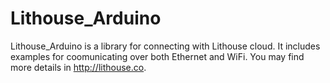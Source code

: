 Lithouse_Arduino
================

Lithouse_Arduino is a library for connecting with Lithouse cloud. It includes examples for coomunicating over both Ethernet and WiFi. 
You may find more details in http://lithouse.co.
